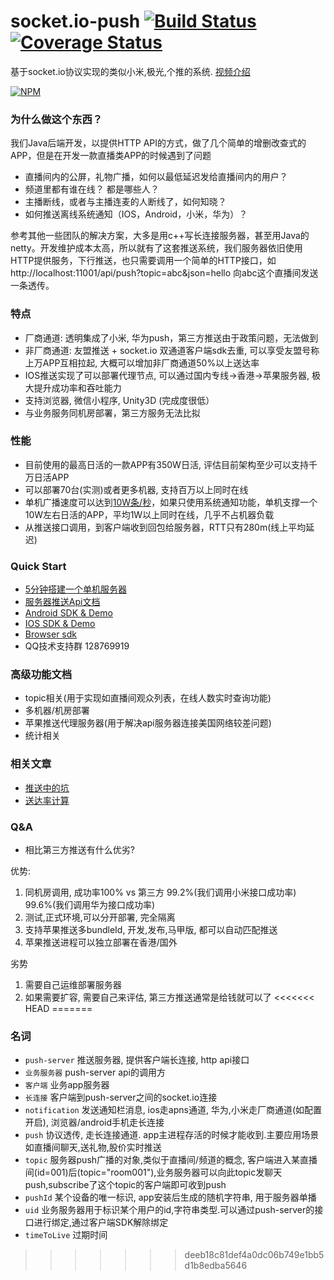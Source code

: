 socket.io-push [![Build Status](https://travis-ci.org/xuduo/socket.io-push.svg?branch=master)](https://travis-ci.org/xuduo/socket.io-push) [![Coverage Status](https://coveralls.io/repos/github/xuduo/socket.io-push/badge.svg?branch=master&a=1)](https://coveralls.io/github/xuduo/socket.io-push?branch=master&a=1)
=======================
基于socket.io协议实现的类似小米,极光,个推的系统.
[视频介绍](http://www.bilibili.com/video/av8531451/)

[![NPM](https://nodei.co/npm/socket.io-push.png?compact=true)](https://npmjs.org/package/socket.io-push)

### 为什么做这个东西？

我们Java后端开发，以提供HTTP API的方式，做了几个简单的增删改查式的APP，但是在开发一款直播类APP的时候遇到了问题

* 直播间内的公屏，礼物广播，如何以最低延迟发给直播间内的用户？
* 频道里都有谁在线？ 都是哪些人？
* 主播断线，或者与主播连麦的人断线了，如何知晓？
* 如何推送离线系统通知（IOS，Android，小米，华为）？


参考其他一些团队的解决方案，大多是用c++写长连接服务器，甚至用Java的netty。开发维护成本太高，所以就有了这套推送系统，我们服务器依旧使用HTTP提供服务，下行推送，也只需要调用一个简单的HTTP接口，如 http://localhost:11001/api/push?topic=abc&json=hello 向abc这个直播间发送一条透传。


### 特点
* 厂商通道: 透明集成了小米, 华为push，第三方推送由于政策问题，无法做到
* 非厂商通道: 友盟推送 + socket.io 双通道客户端sdk去重, 可以享受友盟号称上万APP互相拉起, 大概可以增加非厂商通道50%以上送达率
* IOS推送实现了可以部署代理节点, 可以通过国内专线->香港->苹果服务器, 极大提升成功率和吞吐能力
* 支持浏览器, 微信小程序, Unity3D (完成度很低）
* 与业务服务同机房部署，第三方服务无法比拟

### 性能
* 目前使用的最高日活的一款APP有350W日活, 评估目前架构至少可以支持千万日活APP
* 可以部署70台(实测)或者更多机器, 支持百万以上同时在线
* 单机广播速度可以达到[10W条/秒](bench-mark.md)，如果只使用系统通知功能，单机支撑一个10W左右日活的APP，平均1W以上同时在线，几乎不占机器负载
* 从推送接口调用，到客户端收到回包给服务器，RTT只有280m(线上平均延迟)

### Quick Start
* [5分钟搭建一个单机服务器](push-server)
* [服务器推送Api文档](push-server/PUSH-API.md)
* [Android SDK & Demo](https://github.com/xuduo/socket.io-push-android)
* [IOS SDK & Demo](https://github.com/xuduo/socket.io-push-ios)
* [Browser sdk](push-client)
* QQ技术支持群 128769919

### 高级功能文档
* topic相关(用于实现如直播间观众列表，在线人数实时查询功能)
* 多机器/机房部署
* 苹果推送代理服务器(用于解决api服务器连接美国网络较差问题)
* 统计相关

### 相关文章
* [推送中的坑](readmes/notification-keng.md)
* [送达率计算](readmes/arrive-rate.md)


### Q&A
* 相比第三方推送有什么优劣?

优势:

1. 同机房调用, 成功率100% vs 第三方 99.2%(我们调用小米接口成功率) 99.6%(我们调用华为接口成功率)
2. 测试,正式环境,可以分开部署, 完全隔离
3. 支持苹果推送多bundleId, 开发,发布,马甲版, 都可以自动匹配推送
4. 苹果推送进程可以独立部署在香港/国外

劣势

1. 需要自己运维部署服务器
2. 如果需要扩容, 需要自己来评估, 第三方推送通常是给钱就可以了
<<<<<<< HEAD
=======

### 名词
* `push-server` 推送服务器, 提供客户端长连接, http api接口
* `业务服务器` push-server api的调用方
* `客户端` 业务app服务器
* `长连接` 客户端到push-server之间的socket.io连接
* `notification` 发送通知栏消息, ios走apns通道, 华为,小米走厂商通道(如配置开启), 浏览器/android手机走长连接
* `push` 协议透传, 走长连接通道. app主进程存活的时候才能收到.主要应用场景如直播间聊天,送礼物,股价实时推送
* `topic` 服务器push广播的对象,类似于直播间/频道的概念, 客户端进入某直播间(id=001)后(topic="room001"),业务服务器可以向此topic发聊天push,subscribe了这个topic的客户端即可收到push
* `pushId` 某个设备的唯一标识, app安装后生成的随机字符串, 用于服务器单播
* `uid` 业务服务器用于标识某个用户的id,字符串类型.可以通过push-server的接口进行绑定,通过客户端SDK解除绑定
* `timeToLive` 过期时间

>>>>>>> deeb18c81def4a0dc06b749e1bb5d1b8edba5646
